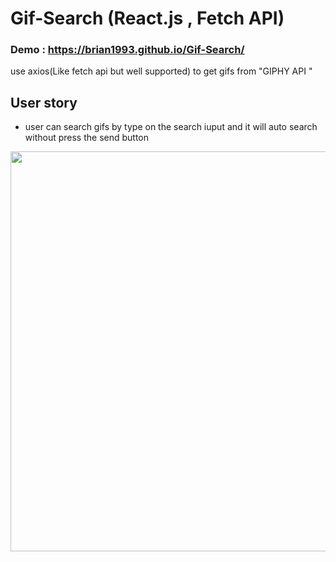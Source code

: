 # Gif-Search (React.js , Fetch API)
### Demo : https://brian1993.github.io/Gif-Search/ 

use axios(Like fetch api but well supported) to get gifs from "GIPHY API "

##  User story 
- user can search gifs by type on the search iuput and it will auto search without press the send button 

<img src="gifsearch.gif" width="640px" >
